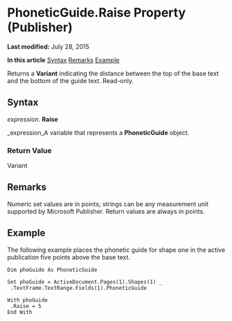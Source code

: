 
# PhoneticGuide.Raise Property (Publisher)

 **Last modified:** July 28, 2015

 **In this article**
 [Syntax](#sectionSection0)
 [Remarks](#sectionSection1)
 [Example](#sectionSection2)


Returns a  **Variant** indicating the distance between the top of the base text and the bottom of the guide text. Read-only.


## Syntax
<a name="sectionSection0"> </a>

 _expression_. **Raise**

 _expression_A variable that represents a  **PhoneticGuide** object.


### Return Value

Variant


## Remarks
<a name="sectionSection1"> </a>

Numeric set values are in points; strings can be any measurement unit supported by Microsoft Publisher. Return values are always in points.


## Example
<a name="sectionSection2"> </a>

The following example places the phonetic guide for shape one in the active publication five points above the base text.


```
Dim phoGuide As PhoneticGuide 
 
Set phoGuide = ActiveDocument.Pages(1).Shapes(1) _ 
 .TextFrame.TextRange.Fields(1).PhoneticGuide 
 
With phoGuide 
 .Raise = 5 
End With
```

